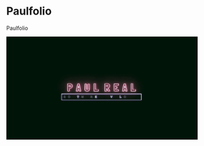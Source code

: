 # Paulfolio
Paulfolio 



![mosquito-flying-box](https://github.com/Elprea/Paulfolio/blob/master/images/Paulfolio_v2.gif)

